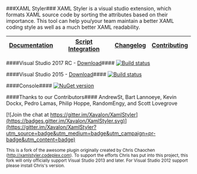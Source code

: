 ###XAML Styler###
XAML Styler is a visual studio extension, which formats XAML source code by sorting the attributes based on their importance. This tool can help you/your team maintain a better XAML coding style as well as a much better XAML readability.

|[Documentation](https://github.com/Xavalon/XamlStyler/wiki)|[Script Integration](https://github.com/Xavalon/XamlStyler/wiki/Script-Integration)|[Changelog](https://github.com/Xavalon/XamlStyler/wiki/Changelog)|[Contributing](https://github.com/Xavalon/XamlStyler/blob/master/CONTRIBUTING.md)|
|---|---|---|---|

####Visual Studio 2017 RC - [Download](https://marketplace.visualstudio.com/items?itemName=TeamXavalon.XAMLStyler)####
[![Build status](https://ci.appveyor.com/api/projects/status/vvxrkc95amh6v82n/branch/XamlStyler3?svg=true&passingText=VS2017%20RC%20-%20Build%20Passing&failingText=VS2017%20RC%20-%20Build%20Failing&pendingText=VS2017%20RC%20-%20Build%20Pending)](https://ci.appveyor.com/project/grochocki/xamlstyler-92wnc/branch/XamlStyler3)

####Visual Studio 2015 - [Download](https://marketplace.visualstudio.com/items?itemName=NicoVermeir.XAMLStyler)####
[![Build status](https://ci.appveyor.com/api/projects/status/58xlkjm2f1g2w0y1/branch/master?svg=true&passingText=VS2015%20-%20Build%20Passing&failingText=VS2015%20-%20Build%20Failing&pendingText=VS2015%20-%20Build%20Pending)](https://ci.appveyor.com/project/grochocki/xamlstyler/branch/master)

####Console####
[![NuGet version](https://badge.fury.io/nu/XamlStyler.Console.svg)](https://badge.fury.io/nu/XamlStyler.Console)

####Thanks to our Contributors####
AndrewSt, Bart Lannoeye, Kevin Dockx, Pedro Lamas, Philip Hoppe, RandomEngy, and Scott Lovegrove

[![Join the chat at https://gitter.im/Xavalon/XamlStyler](https://badges.gitter.im/Xavalon/XamlStyler.svg)](https://gitter.im/Xavalon/XamlStyler?utm_source=badge&utm_medium=badge&utm_campaign=pr-badge&utm_content=badge) 

<sub>This is a fork of the awesome plugin originally created by Chris Chaochen (http://xamlstyler.codeplex.com). To support the efforts Chris has put into this project, this fork will only officially support Visual Studio 2013 and later. For Visual Studio 2012 support please install Chris's version.<sub>
